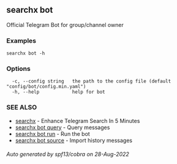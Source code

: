 ## searchx bot

Official Telegram Bot for group/channel owner

### Examples

```
searchx bot -h
```

### Options

```
  -c, --config string   the path to the config file (default "config/bot/config.min.yaml")
  -h, --help            help for bot
```

### SEE ALSO

* [searchx](searchx.md)	 - Enhance Telegram Search In 5 Minutes
* [searchx bot query](searchx_bot_query.md)	 - Query messages
* [searchx bot run](searchx_bot_run.md)	 - Run the bot
* [searchx bot source](searchx_bot_source.md)	 - Import history messages

###### Auto generated by spf13/cobra on 28-Aug-2022
